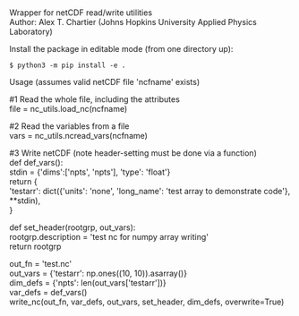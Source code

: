 # 
Wrapper for netCDF read/write utilities  
Author: Alex T. Chartier (Johns Hopkins University Applied Physics Laboratory)  
  
Install the package in editable mode (from one directory up):  
```
$ python3 -m pip install -e .
```

Usage (assumes valid netCDF file 'ncfname' exists)

#1  Read the whole file, including the attributes  
file =  nc_utils.load_nc(ncfname)

#2  Read the variables from a file  
vars = nc_utils.ncread_vars(ncfname)  

#3  Write netCDF (note header-setting must be done via a function)  
def def_vars():  
    stdin = {'dims':['npts', 'npts'], 'type': 'float'}   
    return {  
        'testarr': dict({'units': 'none', 'long_name': 'test array to demonstrate code'}, **stdin),  
    }     

def set_header(rootgrp, out_vars):  
    rootgrp.description = 'test nc for numpy array writing'  
    return rootgrp  

out_fn = 'test.nc'  
out_vars = {'testarr': np.ones((10, 10)).asarray()}  
dim_defs = {'npts': len(out_vars['testarr'])}  
var_defs = def_vars()  
write_nc(out_fn, var_defs, out_vars, set_header, dim_defs, overwrite=True)  




